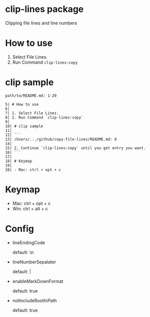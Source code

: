 # clip-lines package

Clipping file lines and line numbers

# How to use

1. Select File Lines.
2. Run Command `clip-lines:copy`

# clip sample

```
path/to/README.md: 1-20

5| # How to use
6|
7| 1. Select File Lines.
8| 2. Run Command `clip-lines:copy`
9|
10| # clip sample
11|
12| ```
13| /Users/.../github/copy-file-lines/README.md: 8
14|
15| 2. Continue `clip-lines:copy` until you get entry you want.
16| ```
17|
18| # Keymap
19|
20| - Mac: ctrl + opt + c
```

# Keymap

- Mac: ctrl + opt + c
- Win: ctrl + alt + c

# Config

- lineEndingCode

  default: \n

- lineNumberSepalater

  default: |

- enableMarkDownFormat

  default: true

- notIncludeRootInPath

  default: true
